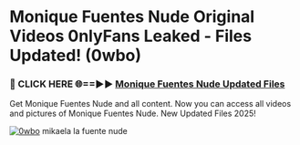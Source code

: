 # Monique Fuentes Nude Original Videos 0nlyFans Leaked - Files Updated! (0wbo)

<h3>🔴 CLICK HERE 🌐==►► <a href="https://tinyurl.com/52m3yx9h" rel="nofollow">Monique Fuentes Nude Updated Files</a></h3>

Get Monique Fuentes Nude and all content. Now you can access all videos and pictures of Monique Fuentes Nude. New Updated Files 2025!

[![0wbo](https://i.imgur.com/TnHtlc8.gif)](https://tinyurl.com/52m3yx9h)
mikaela la fuente nude